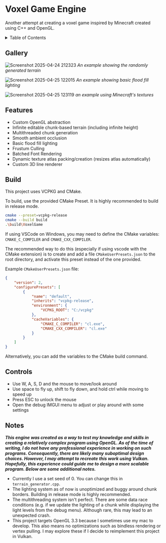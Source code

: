 # Voxel Game Engine
Another attempt at creating a voxel game inspired by Minecraft
created using C++ and OpenGL.

<details>
<summary>Table of Contents</summary>

- [Gallery](#gallery)
- [Features](#features)
- [Build](#build)
- [Controls](#controls)
- [Notes](#notes)

</details>

## Gallery

![Screenshot 2025-04-24 212323](https://github.com/user-attachments/assets/55bb9691-e4bf-4a47-bf81-d8936e966c61)
*An example showing the randomly generated terrain*

![Screenshot 2025-04-25 122015](https://github.com/user-attachments/assets/986f947f-ba67-49d9-8a37-b5b669dc7004)
*An example showing basic flood fill lighting*

![Screenshot 2025-04-25 123119](https://github.com/user-attachments/assets/9dacb7d6-ba36-4582-80e3-07c0014536fb)
*an example using Minecraft's textures*


## Features
- Custom OpenGL abstraction
- Infinite editable chunk-based terrain (including infinite height)
- Multithreaded chunk generation
- Smooth ambient occlusion
- Basic flood fill lighting
- Frustum Culling
- Batched Font Rendering
- Dynamic texture atlas packing/creation (resizes atlas automatically)
- Custom 3D line renderer

## Build
This project uses VCPKG and CMake.

To build, use the provided CMake Preset. It is highly recommended to build in release mode.

```bash
cmake --preset=vcpkg-release
cmake --build build
.\build\VoxelGame
```

If using VSCode on Windows, you may need to define the CMake
variables: `CMAKE_C_COMPILER` and `CMAKE_CXX_COMPILER`.

The recommended way to do this (especially if using vscode with the CMake extension) 
is to create and add a file `CMakeUserPresets.json` to the root directory, and 
activate this preset instead of the one provided.

Example `CMakeUserPresets.json` file:
```json
{
    "version": 2,
    "configurePresets": [
        {
            "name": "default",
            "inherits": "vcpkg-release",
            "environment": {
                "VCPKG_ROOT": "C:/vcpkg"
            },
            "cacheVariables": {
                "CMAKE_C_COMPILER": "cl.exe",
                "CMAKE_CXX_COMPILER": "cl.exe"
            }
        }
    ]
}
```

Alternatively, you can add the variables to the CMake build command.

## Controls

- Use W, A, S, D and the mouse to move/look around
- Use space to fly up, shift to fly down, and hold ctrl while moving to speed up
- Press ESC to unlock the mouse
- Open the debug IMGUI menu to adjust or play around with some settings

## Notes

***This engine was created as a way to test my knowledge and skills in creating a relatively complex
program using OpenGL. As of the time of writing, I do not have any professional experience in working
on such programs. Consequently, there are likely many suboptimal design choices. However, I may attempt
to recreate this work using Vulkan. Hopefully, this experience could guide me to design a more
scalable program. Below are some additional notes.***

- Currently I use a set seed of 0. You can change this in `terrain_generator.cpp`.
- The lighting system as of now is unoptimized and buggy around chunk borders. Building in release
mode is highly recommended.
- The multithreading system isn't perfect. There are some data race conditions (e.g. if we update 
the lighting of a chunk while displaying the light levels from the debug menu). Although rare, this 
may lead to an unexpected crash.
- This project targets OpenGL 3.3 because I sometimes use my mac to develop. This also means no
optimizations such as bindless rendering or vertex pulling. I may explore these if I decide to reimplement
this project in Vulkan.